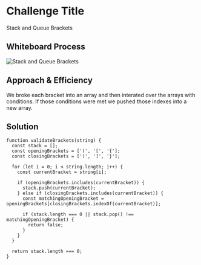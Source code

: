 # Challenge Title
<!-- Description of the challenge -->
Stack and Queue Brackets

## Whiteboard Process
<!-- Embedded whiteboard image -->

![Stack and Queue Brackets](stack-queue-brackets.png)
## Approach & Efficiency
<!-- What approach did you take? Why? What is the Big O space/time for this approach? -->
We broke each bracket into an array and then interated over the arrays with conditions. If those conditions were met we pushed those indexes into a new array.

## Solution
<!-- Show how to run your code, and examples of it in action -->
```
function validateBrackets(string) {
  const stack = [];
  const openingBrackets = ['(', '[', '{'];
  const closingBrackets = [')', ']', '}'];

  for (let i = 0; i < string.length; i++) {
    const currentBracket = string[i];

    if (openingBrackets.includes(currentBracket)) {
      stack.push(currentBracket);
    } else if (closingBrackets.includes(currentBracket)) {
      const matchingOpeningBracket = openingBrackets[closingBrackets.indexOf(currentBracket)];

      if (stack.length === 0 || stack.pop() !== matchingOpeningBracket) {
        return false;
      }
    }
  }

  return stack.length === 0;
}
